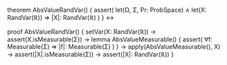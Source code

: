 theorem AbsValueRandVar() {
  assert(
    let(Ω, Σ, Pr: ProbSpace) ∧
    let(X: RandVar(ℝ)) ⇒
    |X|: RandVar(ℝ)
  )
} ↔

proof AbsValueRandVar() {
  setVar(X: RandVar(ℝ)) →
  assert(X.isMeasurable(Σ)) →
  lemma AbsValueMeasurable() {
    assert(
      ∀f: Measurable(Σ) ⇒ |f|: Measurable(Σ)
    )
  } →
  apply(AbsValueMeasurable(), X) →
  assert(|X|.isMeasurable(Σ)) →
  assert(|X|: RandVar(ℝ))
}